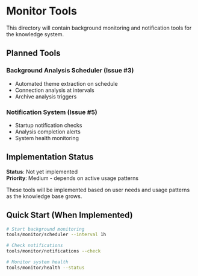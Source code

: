 # Monitor Tools

This directory will contain background monitoring and notification tools for the knowledge system.

## Planned Tools

### Background Analysis Scheduler (Issue #3)
- Automated theme extraction on schedule
- Connection analysis at intervals  
- Archive analysis triggers

### Notification System (Issue #5)
- Startup notification checks
- Analysis completion alerts
- System health monitoring

## Implementation Status

**Status**: Not yet implemented  
**Priority**: Medium - depends on active usage patterns

These tools will be implemented based on user needs and usage patterns as the knowledge base grows.

## Quick Start (When Implemented)

```bash
# Start background monitoring
tools/monitor/scheduler --interval 1h

# Check notifications  
tools/monitor/notifications --check

# Monitor system health
tools/monitor/health --status
```